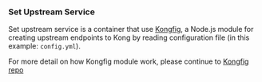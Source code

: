 ### Set Upstream Service

Set upstream service is a container that use [Kongfig](https://github.com/mybuilder/kongfig), a Node.js module for creating upstream endpoints to Kong by reading configuration file (in this example: ```config.yml```).

For more detail on how Kongfig module work, please continue to [Kongfig repo](https://github.com/mybuilder/kongfig)